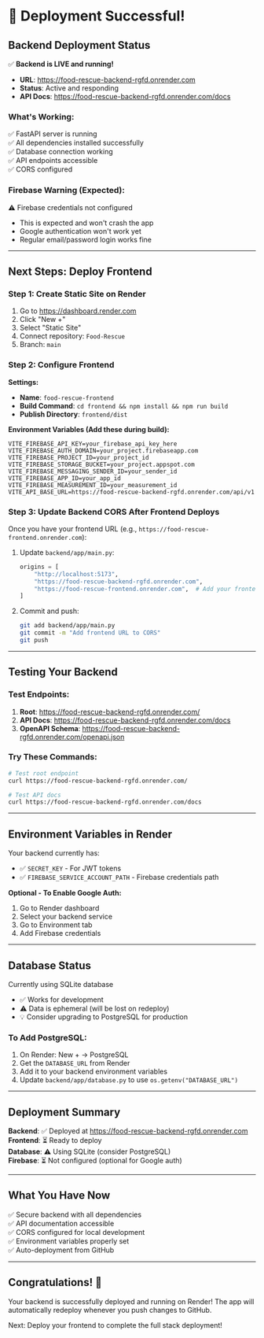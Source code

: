 # 🎉 Deployment Successful!

## Backend Deployment Status

✅ **Backend is LIVE and running!**

- **URL**: https://food-rescue-backend-rgfd.onrender.com
- **Status**: Active and responding
- **API Docs**: https://food-rescue-backend-rgfd.onrender.com/docs

### What's Working:
✅ FastAPI server is running  
✅ All dependencies installed successfully  
✅ Database connection working  
✅ API endpoints accessible  
✅ CORS configured  

### Firebase Warning (Expected):
⚠️ Firebase credentials not configured  
- This is expected and won't crash the app
- Google authentication won't work yet
- Regular email/password login works fine

---

## Next Steps: Deploy Frontend

### Step 1: Create Static Site on Render

1. Go to https://dashboard.render.com
2. Click "New +"
3. Select "Static Site"
4. Connect repository: `Food-Rescue`
5. Branch: `main`

### Step 2: Configure Frontend

**Settings:**
- **Name**: `food-rescue-frontend`
- **Build Command**: `cd frontend && npm install && npm run build`
- **Publish Directory**: `frontend/dist`

**Environment Variables (Add these during build):**

```env
VITE_FIREBASE_API_KEY=your_firebase_api_key_here
VITE_FIREBASE_AUTH_DOMAIN=your_project.firebaseapp.com
VITE_FIREBASE_PROJECT_ID=your_project_id
VITE_FIREBASE_STORAGE_BUCKET=your_project.appspot.com
VITE_FIREBASE_MESSAGING_SENDER_ID=your_sender_id
VITE_FIREBASE_APP_ID=your_app_id
VITE_FIREBASE_MEASUREMENT_ID=your_measurement_id
VITE_API_BASE_URL=https://food-rescue-backend-rgfd.onrender.com/api/v1
```

### Step 3: Update Backend CORS After Frontend Deploys

Once you have your frontend URL (e.g., `https://food-rescue-frontend.onrender.com`):

1. Update `backend/app/main.py`:
   ```python
   origins = [
       "http://localhost:5173",
       "https://food-rescue-backend-rgfd.onrender.com",
       "https://food-rescue-frontend.onrender.com",  # Add your frontend URL
   ]
   ```

2. Commit and push:
   ```bash
   git add backend/app/main.py
   git commit -m "Add frontend URL to CORS"
   git push
   ```

---

## Testing Your Backend

### Test Endpoints:

1. **Root**: https://food-rescue-backend-rgfd.onrender.com/
2. **API Docs**: https://food-rescue-backend-rgfd.onrender.com/docs
3. **OpenAPI Schema**: https://food-rescue-backend-rgfd.onrender.com/openapi.json

### Try These Commands:

```bash
# Test root endpoint
curl https://food-rescue-backend-rgfd.onrender.com/

# Test API docs
curl https://food-rescue-backend-rgfd.onrender.com/docs
```

---

## Environment Variables in Render

Your backend currently has:
- ✅ `SECRET_KEY` - For JWT tokens
- ✅ `FIREBASE_SERVICE_ACCOUNT_PATH` - Firebase credentials path

**Optional - To Enable Google Auth:**

1. Go to Render dashboard
2. Select your backend service
3. Go to Environment tab
4. Add Firebase credentials

---

## Database Status

Currently using SQLite database
- ✅ Works for development
- ⚠️ Data is ephemeral (will be lost on redeploy)
- 💡 Consider upgrading to PostgreSQL for production

### To Add PostgreSQL:

1. On Render: New + → PostgreSQL
2. Get the `DATABASE_URL` from Render
3. Add it to your backend environment variables
4. Update `backend/app/database.py` to use `os.getenv("DATABASE_URL")`

---

## Deployment Summary

**Backend**: ✅ Deployed at https://food-rescue-backend-rgfd.onrender.com  
**Frontend**: ⏳ Ready to deploy  
**Database**: ⚠️ Using SQLite (consider PostgreSQL)  
**Firebase**: ⏳ Not configured (optional for Google auth)  

---

## What You Have Now

✅ Secure backend with all dependencies  
✅ API documentation accessible  
✅ CORS configured for local development  
✅ Environment variables properly set  
✅ Auto-deployment from GitHub  

---

## Congratulations! 🎉

Your backend is successfully deployed and running on Render!
The app will automatically redeploy whenever you push changes to GitHub.

Next: Deploy your frontend to complete the full stack deployment!

